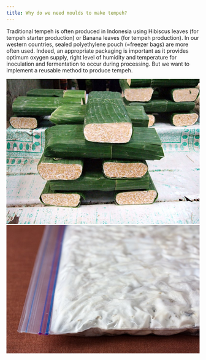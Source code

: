 ```yaml
---
title: Why do we need moulds to make tempeh?
---
```


Traditional tempeh is often produced in Indonesia using Hibiscus leaves (for tempeh starter production) or Banana leaves (for tempeh production). In our western countries, sealed polyethylene pouch (=freezer bags) are more often used. Indeed, an appropriate packaging is important as it provides optimum oxygen supply, right level of humidity and temperature for inoculation and fermentation to occur during processing. But we want to implement a reusable method to produce tempeh.

![Image from Wikipedia: Traditional fresh tempeh at the market in Jakarta (Indonesia) wrapped in banana leaves](traditional-tempeh.jpg)
![Image from the Miso, Tempeh, Natto & Other Tasty Ferments book: Tempeh in a sealed polyethylene bag](zipbag-tempeh.jpg)
